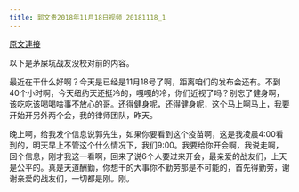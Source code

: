 ```yaml
---
title: 郭文贵2018年11月18日视频 20181118_1
---
```


[原文連接](https://gnews.org/ThreadView/53478407)

以下是茅屎坑战友没校对前的内容。

  最近在干什么好啊？今天是已经是11月18号了啊，距离咱们的发布会还有。不到40个小时啊，今天纽约天还挺冷的，嘎嘎的冷，你们近视了吗？别忘了健身啊，该吃吃该喝喝啥事不放心的哥。还得健身呢，还得健身呢，这个马上啊马上，我要开始开另外两个会，我的律师团队，昨天。

  晚上啊，给我发个信息说郭先生，如果你要看到这个疫苗啊，这是我凌晨4:00看到的，明天早上不管这个什么情况下，我们9:00。我要给你开会啊，我说走啊，回个信息，刚才我这一看啊，回来了说6个人要过来开会，最亲爱的战友们，上天是公平的。真是天道酬勤，你想干的大事你不勤劳那是不可能的，首先得勤劳，谢谢亲爱的战友们，一切都是刚。刚。
